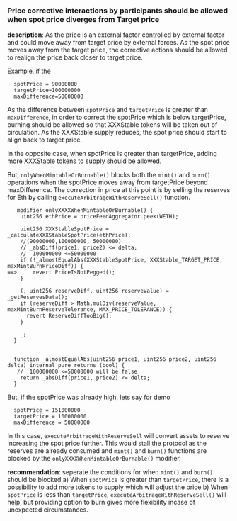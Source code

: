 ### Price corrective interactions by participants should be allowed when spot price diverges from Target price

**description**: As the price is an external factor controlled by external factor and could move away from target price by external forces. As the spot price moves away from the target price, the corrective actions should be allowed to realign the price back closer to target price.

Example, if the 
```
  spotPrice = 90000000
  targetPrice=100000000
  maxDifference=50000000
```
As the difference between `spotPrice` and `targetPrice` is greater than `maxDifference`, in order to correct the spotPrice which is below targetPrice, burning should be allowed so that XXXStable tokens will be taken out of circulation. As the XXXStable supply reduces, the spot price should start to align back to target price. 

In the opposite case, when spotPrice is greater than targetPrice, adding more XXXStable tokens to supply should be allowed.

But, `onlyWhenMintableOrBurnable()` blocks both the `mint()` and `burn()` operations when the spotPrice moves away from  targetPrice beyond maxDifference. The correction in price at this point is by selling the reserves for Eth by calling `executeArbitrageWithReserveSell()` function.

```solidity
   modifier onlyXXXXWhenMintableOrBurnable() {
    uint256 ethPrice = priceFeedAggregator.peek(WETH);

    uint256 XXXStableSpotPrice = _calculateXXXStableSpotPrice(ethPrice);
    //(90000000,100000000, 50000000)
    // _absDiff(price1, price2) <= delta;
    //  100000000 <=50000000 
    if (!_almostEqualAbs(XXXStableSpotPrice, XXXStable_TARGET_PRICE, maxMintBurnPriceDiff)) {
==>     revert PriceIsNotPegged();
    }

    (, uint256 reserveDiff, uint256 reserveValue) = _getReservesData();
    if (reserveDiff > Math.mulDiv(reserveValue, maxMintBurnReserveTolerance, MAX_PRICE_TOLERANCE)) {
      revert ReserveDiffTooBig();
    }

    _;
  }


  function _almostEqualAbs(uint256 price1, uint256 price2, uint256 delta) internal pure returns (bool) {
   //  100000000 <=50000000 will be false 
    return _absDiff(price1, price2) <= delta;
  }
```

But, if the spotPrice was already high, lets say for demo
```
  spotPrice = 151000000
  targetPrice = 100000000
  maxDifference = 50000000
```
In this case, `executeArbitrageWithReserveSell` will convert assets to reserve increasing the spot price further. This would stall the protocol as the reserves are already consumed and `mint()` and `burn()` functions are blocked by the `onlyXXXXWhenMintableOrBurnable()` modifier.

**recommendation**: 
seperate the conditions for when `mint()` and `burn()` should be blocked
   a) When `spotPrice` is greater than `targetPrice`, there is a possibility to add more tokens to supply which will adjust the price
   b) When `spotPrice` is less than `targetPrice`, `executeArbitrageWithReserveSell()` will help, but providing option to burn gives more flexibility incase of unexpected circumstances.
